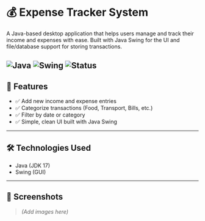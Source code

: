 # 💰 Expense Tracker System

A Java-based desktop application that helps users manage and track their income and expenses with ease. Built with Java Swing for the UI and file/database support for storing transactions.

![Java](https://img.shields.io/badge/Java-ED8B00?style=for-the-badge&logo=java&logoColor=white)
![Swing](https://img.shields.io/badge/Swing-333333?style=for-the-badge&logo=java&logoColor=white)
![Status](https://img.shields.io/badge/status-In_Progress_(75%25)-orange)
---

## 🚀 Features

- ✅ Add new income and expense entries
- ✅ Categorize transactions (Food, Transport, Bills, etc.)
- ✅ Filter by date or category
- ✅ Simple, clean UI built with Java Swing

---

## 🛠️ Technologies Used

- Java (JDK 17)
- Swing (GUI)
---

## 📸 Screenshots

> *(Add images here)*

